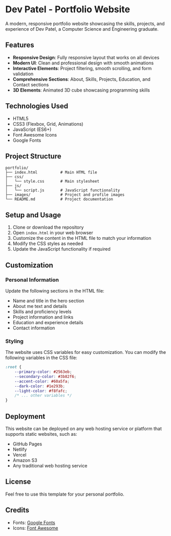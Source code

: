# Dev Patel - Portfolio Website

A modern, responsive portfolio website showcasing the skills, projects, and experience of Dev Patel, a Computer Science and Engineering graduate.

## Features

- **Responsive Design**: Fully responsive layout that works on all devices
- **Modern UI**: Clean and professional design with smooth animations
- **Interactive Elements**: Project filtering, smooth scrolling, and form validation
- **Comprehensive Sections**: About, Skills, Projects, Education, and Contact sections
- **3D Elements**: Animated 3D cube showcasing programming skills

## Technologies Used

- HTML5
- CSS3 (Flexbox, Grid, Animations)
- JavaScript (ES6+)
- Font Awesome Icons
- Google Fonts

## Project Structure

```
portfolio/
├── index.html          # Main HTML file
├── css/
│   └── style.css       # Main stylesheet
├── js/
│   └── script.js       # JavaScript functionality
├── images/             # Project and profile images
└── README.md           # Project documentation
```

## Setup and Usage

1. Clone or download the repository
2. Open `index.html` in your web browser
3. Customize the content in the HTML file to match your information
4. Modify the CSS styles as needed
5. Update the JavaScript functionality if required

## Customization

### Personal Information

Update the following sections in the HTML file:

- Name and title in the hero section
- About me text and details
- Skills and proficiency levels
- Project information and links
- Education and experience details
- Contact information

### Styling

The website uses CSS variables for easy customization. You can modify the following variables in the CSS file:

```css
:root {
    --primary-color: #2563eb;
    --secondary-color: #3b82f6;
    --accent-color: #60a5fa;
    --dark-color: #1e293b;
    --light-color: #f8fafc;
    /* ... other variables */
}
```

## Deployment

This website can be deployed on any web hosting service or platform that supports static websites, such as:

- GitHub Pages
- Netlify
- Vercel
- Amazon S3
- Any traditional web hosting service

## License

Feel free to use this template for your personal portfolio.

## Credits

- Fonts: [Google Fonts](https://fonts.google.com/)
- Icons: [Font Awesome](https://fontawesome.com/)